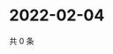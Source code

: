 # 2022-02-04

共 0 条

<!-- BEGIN WEIBO -->
<!-- 最后更新时间 Fri Feb 04 2022 14:13:37 GMT+0800 (China Standard Time) -->

<!-- END WEIBO -->
